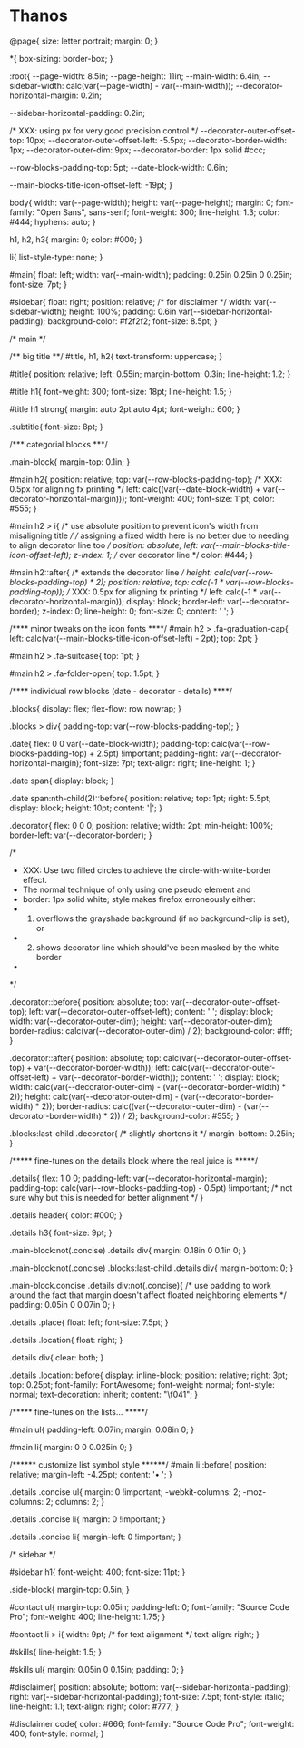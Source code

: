 # Thanos
@page{
  size: letter portrait;
  margin: 0;
}

*{
  box-sizing: border-box;
}

:root{
  --page-width: 8.5in;
  --page-height: 11in;
  --main-width: 6.4in;
  --sidebar-width: calc(var(--page-width) - var(--main-width));
  --decorator-horizontal-margin: 0.2in;

  --sidebar-horizontal-padding: 0.2in;

  /* XXX: using px for very good precision control */
  --decorator-outer-offset-top: 10px;
  --decorator-outer-offset-left: -5.5px;
  --decorator-border-width: 1px;
  --decorator-outer-dim: 9px;
  --decorator-border: 1px solid #ccc;

  --row-blocks-padding-top: 5pt;
  --date-block-width: 0.6in;

  --main-blocks-title-icon-offset-left: -19pt;
}

body{
  width: var(--page-width);
  height: var(--page-height);
  margin: 0;
  font-family: "Open Sans", sans-serif; 
  font-weight: 300;
  line-height: 1.3;
  color: #444;
  hyphens: auto;
}

h1, h2, h3{
  margin: 0;
  color: #000;
}

li{
  list-style-type: none;
}

#main{
  float: left;
  width: var(--main-width);
  padding: 0.25in 0.25in 0 0.25in;
  font-size: 7pt;
}

#sidebar{
  float: right;
  position: relative; /* for disclaimer */
  width: var(--sidebar-width);
  height: 100%;
  padding: 0.6in var(--sidebar-horizontal-padding);
  background-color: #f2f2f2;
  font-size: 8.5pt;
}

/* main */

/** big title **/
#title, h1, h2{
  text-transform: uppercase;
}

#title{
  position: relative;
  left: 0.55in;
  margin-bottom: 0.3in;
  line-height: 1.2;
}

#title h1{
  font-weight: 300;
  font-size: 18pt;
  line-height: 1.5;
}

#title h1 strong{
  margin: auto 2pt auto 4pt;
  font-weight: 600;
}

.subtitle{
  font-size: 8pt;
}

/*** categorial blocks ***/

.main-block{
  margin-top: 0.1in;
}

#main h2{
  position: relative;
  top: var(--row-blocks-padding-top);
  /* XXX: 0.5px for aligning fx printing */
  left: calc((var(--date-block-width) + var(--decorator-horizontal-margin)));
  font-weight: 400;
  font-size: 11pt;
  color: #555;
}

#main h2 > i{
  /* use absolute position to prevent icon's width from misaligning title */
  /* assigning a fixed width here is no better due to needing to align decorator
     line too */
  position: absolute;
  left: var(--main-blocks-title-icon-offset-left);
  z-index: 1; /* over decorator line */
  color: #444;
}

#main h2::after{ /* extends the decorator line */
  height: calc(var(--row-blocks-padding-top) * 2);
  position: relative;
  top: calc(-1 * var(--row-blocks-padding-top));
  /* XXX: 0.5px for aligning fx printing */
  left: calc(-1 * var(--decorator-horizontal-margin));
  display: block;
  border-left: var(--decorator-border);
  z-index: 0;
  line-height: 0;
  font-size: 0;
  content: ' ';
}

/**** minor tweaks on the icon fonts ****/
#main h2 > .fa-graduation-cap{
  left: calc(var(--main-blocks-title-icon-offset-left) - 2pt);
  top: 2pt;
}

#main h2 > .fa-suitcase{
  top: 1pt;
}

#main h2 > .fa-folder-open{
  top: 1.5pt;
}

/**** individual row blocks (date - decorator - details) ****/

.blocks{
  display: flex;
  flex-flow: row nowrap;
}

.blocks > div{
  padding-top: var(--row-blocks-padding-top);
}

.date{
  flex: 0 0 var(--date-block-width);
  padding-top: calc(var(--row-blocks-padding-top) + 2.5pt) !important;
  padding-right: var(--decorator-horizontal-margin);
  font-size: 7pt;
  text-align: right;
  line-height: 1;
}

.date span{
  display: block;
}

.date span:nth-child(2)::before{
  position: relative;
  top: 1pt;
  right: 5.5pt;
  display: block;
  height: 10pt;
  content: '|';
}

.decorator{
  flex: 0 0 0;
  position: relative;
  width: 2pt;
  min-height: 100%;
  border-left: var(--decorator-border);
}

/*
 * XXX: Use two filled circles to achieve the circle-with-white-border effect.
 * The normal technique of only using one pseudo element and
 * border: 1px solid white; style makes firefox erroneously either:
 * 1) overflows the grayshade background (if no background-clip is set), or
 * 2) shows decorator line which should've been masked by the white border
 *
 */

.decorator::before{
  position: absolute;
  top: var(--decorator-outer-offset-top);
  left: var(--decorator-outer-offset-left);
  content: ' ';
  display: block;
  width: var(--decorator-outer-dim);
  height: var(--decorator-outer-dim);
  border-radius: calc(var(--decorator-outer-dim) / 2);
  background-color: #fff;
}

.decorator::after{
  position: absolute;
  top: calc(var(--decorator-outer-offset-top) + var(--decorator-border-width));
  left: calc(var(--decorator-outer-offset-left) + var(--decorator-border-width));
  content: ' ';
  display: block;
  width: calc(var(--decorator-outer-dim) - (var(--decorator-border-width) * 2));
  height: calc(var(--decorator-outer-dim) - (var(--decorator-border-width) * 2));
  border-radius: calc((var(--decorator-outer-dim) - (var(--decorator-border-width) * 2)) / 2);
  background-color: #555;
}

.blocks:last-child .decorator{ /* slightly shortens it */
  margin-bottom: 0.25in;
}

/***** fine-tunes on the details block where the real juice is *****/

.details{
  flex: 1 0 0;
  padding-left: var(--decorator-horizontal-margin);
  padding-top: calc(var(--row-blocks-padding-top) - 0.5pt) !important; /* not sure why but this is needed for better alignment */
}

.details header{
  color: #000;
}

.details h3{
  font-size: 9pt;
}

.main-block:not(.concise) .details div{
  margin: 0.18in 0 0.1in 0; 
}

.main-block:not(.concise) .blocks:last-child .details div{
  margin-bottom: 0;
}

.main-block.concise .details div:not(.concise){
  /* use padding to work around the fact that margin doesn't affect floated
     neighboring elements */
  padding: 0.05in 0 0.07in 0;
}

.details .place{
  float: left;
  font-size: 7.5pt;
}

.details .location{
  float: right;
}

.details div{
  clear: both;
}

.details .location::before{
  display: inline-block;
  position: relative;
  right: 3pt;
  top: 0.25pt;
  font-family: FontAwesome;
  font-weight: normal;
  font-style: normal;
  text-decoration: inherit;
  content: "\f041";
}

/***** fine-tunes on the lists... *****/

#main ul{
  padding-left: 0.07in;
  margin: 0.08in 0;
}

#main li{
  margin: 0 0 0.025in 0;
}

/****** customize list symbol style ******/
#main li::before{
  position: relative;
  margin-left: -4.25pt;
  content: '• ';
}

.details .concise ul{
  margin: 0 !important;
  -webkit-columns: 2;
  -moz-columns: 2;
  columns: 2;
}

.details .concise li{
  margin: 0 !important;
}

.details .concise li{
  margin-left: 0 !important;
}



/* sidebar */

#sidebar h1{
  font-weight: 400;
  font-size: 11pt;
}

.side-block{
  margin-top: 0.5in; 
}

#contact ul{
  margin-top: 0.05in;
  padding-left: 0;
  font-family: "Source Code Pro";
  font-weight: 400;
  line-height: 1.75;
}

#contact li > i{
  width: 9pt; /* for text alignment */
  text-align: right;
}

#skills{
  line-height: 1.5;
}

#skills ul{
  margin: 0.05in 0 0.15in;
  padding: 0;
}

#disclaimer{
  position: absolute;
  bottom: var(--sidebar-horizontal-padding);
  right: var(--sidebar-horizontal-padding);
  font-size: 7.5pt;
  font-style: italic;
  line-height: 1.1;
  text-align: right;
  color: #777;
}

#disclaimer code{
  color: #666;
  font-family: "Source Code Pro";
  font-weight: 400;
  font-style: normal;
}
